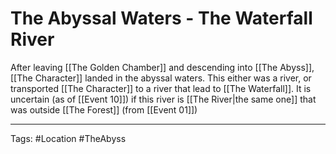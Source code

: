 # The Abyssal Waters - The Waterfall River

After leaving [[The Golden Chamber]] and descending into [[The Abyss]], [[The Character]] landed in the abyssal waters. This either was a river, or transported [[The Character]] to a river that lead to [[The Waterfall]]. It is uncertain (as of [[Event 10]]) if this river is [[The River|the same one]] that was outside [[The Forest]] (from [[Event 01]])

---
Tags: #Location #TheAbyss 